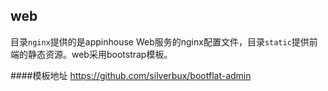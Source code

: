 ## web
目录`nginx`提供的是appinhouse Web服务的nginx配置文件，目录`static`提供前端的静态资源。web采用bootstrap模板。

####模板地址
https://github.com/silverbux/bootflat-admin


